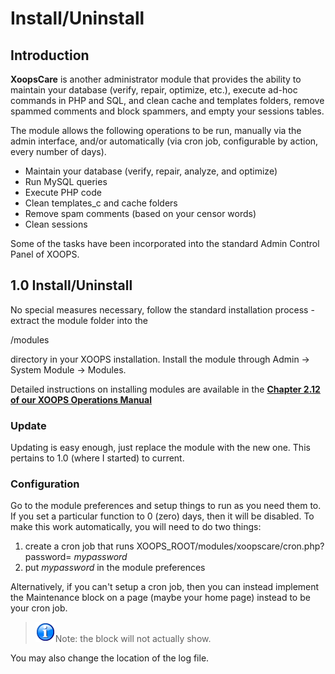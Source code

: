 # Install/Uninstall

## Introduction

**XoopsCare** is another administrator module that provides the ability to maintain your database \(verify, repair, optimize, etc.\), execute ad-hoc commands in PHP and SQL, and clean cache and templates folders, remove spammed comments and block spammers, and empty your sessions tables.

The module allows the following operations to be run, manually via the admin interface, and/or automatically \(via cron job, configurable by action, every number of days\).

* Maintain your database \(verify, repair, analyze, and optimize\)
* Run MySQL queries
* Execute PHP code
* Clean templates\_c and cache folders
* Remove spam comments \(based on your censor words\)
* Clean sessions

Some of the tasks have been incorporated into the standard Admin Control Panel of XOOPS.

## 1.0 Install/Uninstall

No special measures necessary, follow the standard installation process - extract the module folder into the

/modules

directory in your XOOPS installation. Install the module through Admin -&gt; System Module -&gt; Modules.

Detailed instructions on installing modules are available in the [**Chapter 2.12 of our XOOPS Operations Manual**](https://www.gitbook.com/book/xoops/xoops-operations-guide/)

### Update

Updating is easy enough, just replace the module with the new one. This pertains to 1.0 \(where I started\) to current.

### Configuration

Go to the module preferences and setup things to run as you need them to. If you set a particular function to 0 \(zero\) days, then it will be disabled. To make this work automatically, you will need to do two things:

1. create a cron job that runs XOOPS\_ROOT/modules/xoopscare/cron.php?password= _mypassword_
2. put _mypassword_ in the module preferences

Alternatively, if you can't setup a cron job, then you can instead implement the Maintenance block on a page \(maybe your home page\) instead to be your cron job.

> ![](.gitbook/assets/info.png)Note: the block will not actually show.

You may also change the location of the log file.

